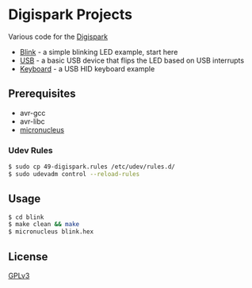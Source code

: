 # Digispark Projects

Various code for the [Digispark](http://digistump.com/wiki/digispark)

 - [Blink](blink) - a simple blinking LED example, start here
 - [USB](usb) - a basic USB device that flips the LED based on USB interrupts
 - [Keyboard](keyboard) - a USB HID keyboard example

## Prerequisites

 - avr-gcc
 - avr-libc
 - [micronucleus](https://github.com/micronucleus/micronucleus)

### Udev Rules

```bash
$ sudo cp 49-digispark.rules /etc/udev/rules.d/
$ sudo udevadm control --reload-rules
```

## Usage

```bash
$ cd blink
$ make clean && make
$ micronucleus blink.hex
```

## License

[GPLv3](LICENSE)
